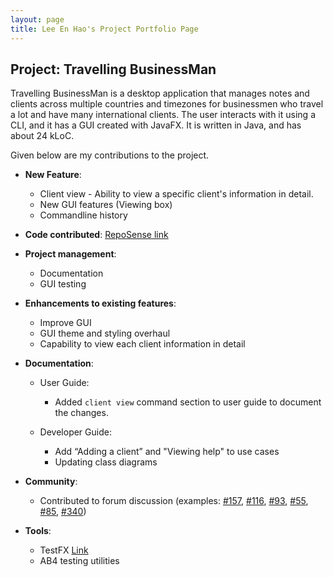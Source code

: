 ```yaml
---
layout: page
title: Lee En Hao's Project Portfolio Page
---
```


## Project: Travelling BusinessMan

Travelling BusinessMan is a desktop application that manages notes and clients across multiple countries and timezones for businessmen who travel a lot and have many international clients. The user interacts with it using a CLI, and it has a GUI created with JavaFX. It is written in Java, and has about 24 kLoC.

Given below are my contributions to the project.

* **New Feature**:
  * Client view - Ability to view a specific client's information in detail.
  * New GUI features (Viewing box)
  * Commandline history

* **Code contributed**: [RepoSense link](https://nus-cs2103-ay2021s1.github.io/tp-dashboard/#breakdown=true&search=leeenhao&sort=groupTitle&sortWithin=title&since=2020-08-14&timeframe=commit&mergegroup=&groupSelect=groupByRepos&checkedFileTypes=docs~functional-code~test-code~other&tabOpen=true&tabType=zoom&zA=LeeEnHao&zR=AY2021S1-CS2103T-F11-4%2Ftp%5Bmaster%5D&zACS=258.1984652947332&zS=2020-08-14&zFS=&zU=2020-10-14&zMG=false&zFTF=commit&zFGS=groupByRepos&zFR=false)

* **Project management**:
  * Documentation
  * GUI testing

* **Enhancements to existing features**:
  * Improve GUI
  * GUI theme and styling overhaul
  * Capability to view each client information in detail

* **Documentation**:
  * User Guide:
    * Added `client view` command section to user guide to document the changes.
    
  * Developer Guide:
    * Add “Adding a client” and "Viewing help" to use cases
    * Updating class diagrams

* **Community**:
  * Contributed to forum discussion (examples: [\#157](https://github.com/nus-cs2103-AY2021S1/forum/issues/157), [\#116](https://github.com/nus-cs2103-AY2021S1/forum/issues/116), [\#93](https://github.com/nus-cs2103-AY2021S1/forum/issues/93), [\#55](https://github.com/nus-cs2103-AY2021S1/forum/issues/55), [\#85](https://github.com/nus-cs2103-AY2021S1/forum/issues/85#issuecomment-682309177), [#340](https://github.com/nus-cs2103-AY2021S1/forum/issues/340))

* **Tools**:
  * TestFX [Link](https://github.com/nus-cs2103-AY2021S1/forum/issues/340)
  * AB4 testing utilities
